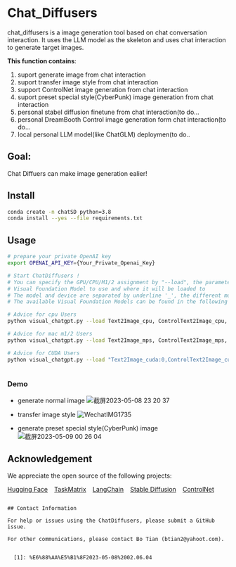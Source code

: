 # Chat_Diffusers



chat_diffusers is a image generation tool based on chat conversation interaction. It uses the LLM model as the skeleton and uses chat interaction to generate target images.

**This function contains**:

1. suport generate image from chat interaction 
2. suport transfer image style from chat interaction
3. support ControlNet image generation from chat interaction
4. suport preset special style(CyberPunk) image generation from chat interaction
5. personal stabel diffusion finetune from chat interaction(to do...
6. personal DreamBooth Control image generation form chat interaction(to do...
7. local personal LLM model(like ChatGLM) deploymen(to do..


## Goal:
Chat Diffuers can make image generation ealier!


## Install


```sh
conda create -n chatSD python=3.8
conda install --yes --file requirements.txt
```

## Usage


```sh
# prepare your private OpenAI key
export OPENAI_API_KEY={Your_Private_Openai_Key}

# Start ChatDiffusers !
# You can specify the GPU/CPU/M1/2 assignment by "--load", the parameter indicates which 
# Visual Foundation Model to use and where it will be loaded to
# The model and device are separated by underline '_', the different models are separated by comma ','
# The available Visual Foundation Models can be found in the following table

# Advice for cpu Users
python visual_chatgpt.py --load Text2Image_cpu, ControlText2Image_cpu, CyberPunkText2Image_cpu

# Advice for mac m1/2 Users
python visual_chatgpt.py --load Text2Image_mps, ControlText2Image_mps, CyberPunkText2Image_mps

# Advice for CUDA Users                    
python visual_chatgpt.py --load "Text2Image_cuda:0,ControlText2Image_cuda:0"
                                


```

### Demo

 - generate normal image
![截屏2023-05-08 23 20 37](https://user-images.githubusercontent.com/132820015/236863865-9462e23e-1281-4f6c-85be-4e68d53dac4d.jpg)

 
 - transfer image style
![WechatIMG1735](https://github.com/AmpleFiled/Chat_Diffusers/assets/132820015/a93298a7-fb46-4f20-8d4e-b1a923ee4986)

 
 - generate preset special style(CyberPunk) image
 ![截屏2023-05-09 00 26 04](https://user-images.githubusercontent.com/132820015/236877979-3feb2998-3a71-44d4-9d16-28c79c20041d.jpg)




## Acknowledgement

We appreciate the open source of the following projects:

[Hugging Face](https://github.com/huggingface) &#8194;
[TaskMatrix](https://github.com/microsoft/TaskMatrix) &#8194;
[LangChain](https://github.com/hwchase17/langchain) &#8194;
[Stable Diffusion](https://github.com/CompVis/stable-diffusion) &#8194; 
[ControlNet](https://github.com/lllyasviel/ControlNet) &#8194; 

```

## Contact Information

For help or issues using the ChatDiffusers, please submit a GitHub issue.

For other communications, please contact Bo Tian (btian2@yahoot.com).


  [1]: %E6%88%AA%E5%B1%8F2023-05-08%2002.06.04

